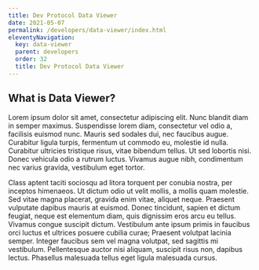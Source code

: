```yaml
---
title: Dev Protocol Data Viewer
date: 2021-05-07
permalink: /developers/data-viewer/index.html
eleventyNavigation:
  key: data-viewer
  parent: developers
  order: 32
  title: Dev Protocol Data Viewer
---
```


## What is Data Viewer?

Lorem ipsum dolor sit amet, consectetur adipiscing elit. Nunc blandit diam in semper maximus. Suspendisse lorem diam, consectetur vel odio a, facilisis euismod nunc. Mauris sed sodales dui, nec faucibus augue. Curabitur ligula turpis, fermentum ut commodo eu, molestie id nulla. Curabitur ultricies tristique risus, vitae bibendum tellus. Ut sed lobortis nisi. Donec vehicula odio a rutrum luctus. Vivamus augue nibh, condimentum nec varius gravida, vestibulum eget tortor.

Class aptent taciti sociosqu ad litora torquent per conubia nostra, per inceptos himenaeos. Ut dictum odio ut velit mollis, a mollis quam molestie. Sed vitae magna placerat, gravida enim vitae, aliquet neque. Praesent vulputate dapibus mauris at euismod. Donec tincidunt, sapien et dictum feugiat, neque est elementum diam, quis dignissim eros arcu eu tellus. Vivamus congue suscipit dictum. Vestibulum ante ipsum primis in faucibus orci luctus et ultrices posuere cubilia curae; Praesent volutpat lacinia semper. Integer faucibus sem vel magna volutpat, sed sagittis mi vestibulum. Pellentesque auctor nisi aliquam, suscipit risus non, dapibus lectus. Phasellus malesuada tellus eget ligula malesuada cursus.
